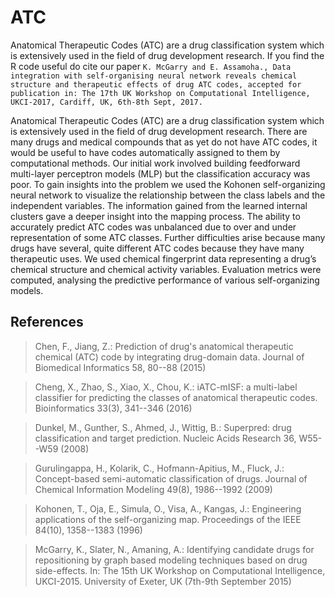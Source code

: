 # ATC
Anatomical Therapeutic Codes (ATC) are a drug classification system which is extensively used in the field of drug development research. If you find the R code useful do cite our paper `K. McGarry and E. Assamoha., Data integration with self-organising neural network reveals chemical structure and therapeutic effects of drug ATC codes, accepted for publication in: The 17th UK Workshop on Computational Intelligence, UKCI-2017, Cardiff, UK, 6th-8th Sept, 2017.`

Anatomical Therapeutic Codes (ATC) are a drug classification system which is extensively used in the field of drug development research.  There are many drugs and medical compounds that as yet do not have ATC codes, it would be useful to have codes automatically assigned to them by computational methods. Our initial work involved building feedforward multi-layer perceptron models (MLP) but the classification accuracy was poor. To gain insights into the problem we used the Kohonen self-organizing neural network to visualize the relationship between the class labels and the independent variables. The information gained from the learned internal clusters gave a deeper insight into the mapping process. The ability to accurately predict ATC codes was unbalanced due to over and under representation of some ATC classes. Further difficulties arise because many drugs have several, quite different ATC codes because they have many therapeutic uses. We used chemical fingerprint data representing a drug’s chemical structure and chemical activity variables. Evaluation metrics were computed, analysing the predictive performance of various self-organizing  models.

## References
> Chen, F., Jiang, Z.: Prediction of drug's anatomical therapeutic chemical
  (ATC) code by integrating drug-domain data. Journal of Biomedical
  Informatics  58,  80--88 (2015)

> Cheng, X., Zhao, S., Xiao, X., Chou, K.: iATC-mISF: a multi-label classifier
  for predicting the classes of anatomical therapeutic codes. Bioinformatics
  33(3),  341--346 (2016)

> Dunkel, M., Gunther, S., Ahmed, J., Wittig, B.: Superpred: drug classification
  and target prediction. Nucleic Acids Research  36,  W55--W59 (2008)

> Gurulingappa, H., Kolarik, C., Hofmann-Apitius, M., Fluck, J.: Concept-based
  semi-automatic classification of drugs. Journal of Chemical Information
  Modeling  49(8),  1986--1992 (2009)

> Kohonen, T., Oja, E., Simula, O., Visa, A., Kangas, J.: Engineering
  applications of the self-organizing map. Proceedings of the IEEE  84(10),
  1358--1383 (1996)
  
> McGarry, K., Slater, N., Amaning, A.: Identifying candidate drugs for
  repositioning by graph based modeling techniques based on drug side-effects.
  In: The 15th UK Workshop on Computational Intelligence, UKCI-2015. University
  of Exeter, UK (7th-9th September 2015)
